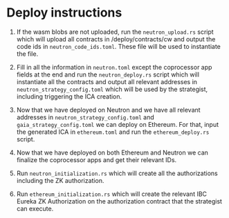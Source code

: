 # Deploy instructions

1. If the wasm blobs are not uploaded, run the `neutron_upload.rs` script which will upload all contracts in /deploy/contracts/cw and output the code ids in `neutron_code_ids.toml`. These file will be used to instantiate the file.

2. Fill in all the information in `neutron.toml` except the coprocessor app fields at the end and run the `neutron_deploy.rs` script which will instantiate all the contracts and output all relevant addresses in `neutron_strategy_config.toml` which will be used by the strategist, including triggering the ICA creation.

3. Now that we have deployed on Neutron and we have all relevant addresses in `neutron_strategy_config.toml` and `gaia_strategy_config.toml` we can deploy on Ethereum. For that, input the generated ICA in `ethereum.toml` and run the `ethereum_deploy.rs` script.

4. Now that we have deployed on both Ethereum and Neutron we can finalize the coprocessor apps and get their relevant IDs.

5. Run `neutron_initialization.rs` which will create all the authorizations including the ZK authorization.

6. Run `ethereum_initialization.rs` which will create the relevant IBC Eureka ZK Authorization on the authorization contract that the strategist can execute.
